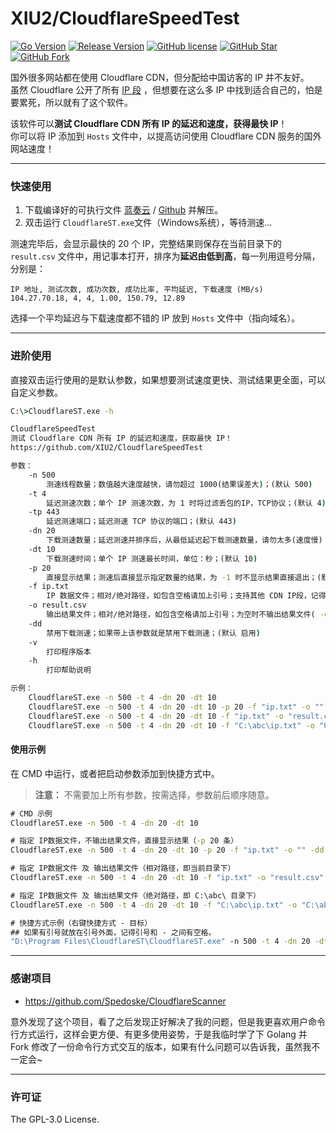 # XIU2/CloudflareSpeedTest

[![Go Version](https://img.shields.io/github/go-mod/go-version/XIU2/CloudflareSpeedTest.svg?style=flat-square&label=Go&color=00ADD8)](https://github.com/XIU2/CloudflareSpeedTest/blob/master/go.mod)
[![Release Version](https://img.shields.io/github/v/release/XIU2/CloudflareSpeedTest.svg?style=flat-square&label=Release&color=1784ff)](https://github.com/XIU2/CloudflareSpeedTest/releases/latest)
[![GitHub license](https://img.shields.io/github/license/XIU2/CloudflareSpeedTest.svg?style=flat-square&label=License&color=f38020)](https://github.com/XIU2/CloudflareSpeedTest/blob/master/LICENSE)
[![GitHub Star](https://img.shields.io/github/stars/XIU2/CloudflareSpeedTest.svg?style=flat-square&label=Star&color=f38020)](https://github.com/XIU2/CloudflareSpeedTest/stargazers)
[![GitHub Fork](https://img.shields.io/github/forks/XIU2/CloudflareSpeedTest.svg?style=flat-square&label=Fork&color=f38020)](https://github.com/XIU2/CloudflareSpeedTest/network/members)

国外很多网站都在使用 Cloudflare CDN，但分配给中国访客的 IP 并不友好。  
虽然 Cloudflare 公开了所有 [IP 段](https://www.cloudflare.com/ips/) ，但想要在这么多 IP 中找到适合自己的，怕是要累死，所以就有了这个软件。  

该软件可以**测试 Cloudflare CDN 所有 IP 的延迟和速度，获得最快 IP**！  
你可以将 IP 添加到 `Hosts` 文件中，以提高访问使用 Cloudflare CDN 服务的国外网站速度！  

****
### 快速使用

1. 下载编译好的可执行文件 [蓝奏云](https://www.lanzoux.com/b0742hkxe) / [Github](https://github.com/XIU2/CloudflareSpeedTest/releases) 并解压。  
2. 双击运行 `CloudflareST.exe`文件（Windows系统），等待测速...  

测速完毕后，会显示最快的 20 个 IP，完整结果则保存在当前目录下的 `result.csv` 文件中，用记事本打开，排序为**延迟由低到高**，每一列用逗号分隔，分别是：  
```
IP 地址, 测试次数, 成功次数, 成功比率, 平均延迟, 下载速度 (MB/s)
104.27.70.18, 4, 4, 1.00, 150.79, 12.89
```
选择一个平均延迟与下载速度都不错的 IP 放到 `Hosts` 文件中（指向域名）。  

****
### 进阶使用

直接双击运行使用的是默认参数，如果想要测试速度更快、测试结果更全面，可以自定义参数。  
``` cmd
C:\>CloudflareST.exe -h

CloudflareSpeedTest
测试 Cloudflare CDN 所有 IP 的延迟和速度，获取最快 IP！
https://github.com/XIU2/CloudflareSpeedTest

参数：
    -n 500
        测速线程数量；数值越大速度越快，请勿超过 1000(结果误差大)；(默认 500)
    -t 4
        延迟测速次数；单个 IP 测速次数，为 1 时将过滤丢包的IP，TCP协议；(默认 4)
    -tp 443
        延迟测速端口；延迟测速 TCP 协议的端口；(默认 443)
    -dn 20
        下载测速数量；延迟测速并排序后，从最低延迟起下载测速数量，请勿太多(速度慢)；(默认 20)
    -dt 10
        下载测速时间；单个 IP 测速最长时间，单位：秒；(默认 10)
    -p 20
        直接显示结果；测速后直接显示指定数量的结果，为 -1 时不显示结果直接退出；(默认 20)
    -f ip.txt
        IP 数据文件；相对/绝对路径，如包含空格请加上引号；支持其他 CDN IP段，记得禁用下载测速；(默认 ip.txt)
    -o result.csv
        输出结果文件；相对/绝对路径，如包含空格请加上引号；为空时不输出结果文件( -o "" )；允许其他后缀；(默认 result.csv)
    -dd
        禁用下载测速；如果带上该参数就是禁用下载测速；(默认 启用)
    -v
        打印程序版本
    -h
        打印帮助说明

示例：
    CloudflareST.exe -n 500 -t 4 -dn 20 -dt 10
    CloudflareST.exe -n 500 -t 4 -dn 20 -dt 10 -p 20 -f "ip.txt" -o "" -dd
    CloudflareST.exe -n 500 -t 4 -dn 20 -dt 10 -f "ip.txt" -o "result.csv" -dd
    CloudflareST.exe -n 500 -t 4 -dn 20 -dt 10 -f "C:\abc\ip.txt" -o "C:\abc\result.csv" -dd
```

#### 使用示例

在 CMD 中运行，或者把启动参数添加到快捷方式中。  
> **注意：** 不需要加上所有参数，按需选择，参数前后顺序随意。  

``` cmd
# CMD 示例
CloudflareST.exe -n 500 -t 4 -dn 20 -dt 10

# 指定 IP数据文件，不输出结果文件，直接显示结果（-p 20 条）
CloudflareST.exe -n 500 -t 4 -dn 20 -dt 10 -p 20 -f "ip.txt" -o "" -dd

# 指定 IP数据文件 及 输出结果文件（相对路径，即当前目录下）
CloudflareST.exe -n 500 -t 4 -dn 20 -dt 10 -f "ip.txt" -o "result.csv" -dd

# 指定 IP数据文件 及 输出结果文件（绝对路径，即 C:\abc\ 目录下）
CloudflareST.exe -n 500 -t 4 -dn 20 -dt 10 -f "C:\abc\ip.txt" -o "C:\abc\result.csv" -dd
```

``` cmd
# 快捷方式示例（右键快捷方式 - 目标）
## 如果有引号就放在引号外面，记得引号和 - 之间有空格。
"D:\Program Files\CloudflareST\CloudflareST.exe" -n 500 -t 4 -dn 20 -dt 10
```

****
### 感谢项目
* https://github.com/Spedoske/CloudflareScanner

意外发现了这个项目，看了之后发现正好解决了我的问题，但是我更喜欢用户命令行方式运行，这样会更方便、有更多使用姿势，于是我临时学了下 Golang 并 Fork 修改了一份命令行方式交互的版本，如果有什么问题可以告诉我，虽然我不一定会~

****
### 许可证
The GPL-3.0 License.
